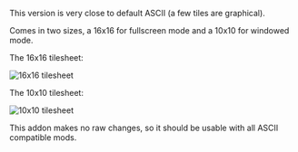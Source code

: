 
This version is very close to default ASCII (a few tiles are graphical).

Comes in two sizes, a 16x16 for fullscreen mode and a 10x10 for windowed mode.

The 16x16 tilesheet:

![16x16 tilesheet](/addonfile?addon=Tilesets/MLC/Normal&file=MLC%2016x16.tset.png)

The 10x10 tilesheet:

![10x10 tilesheet](/addonfile?addon=Tilesets/MLC/Normal&file=MLC%2010x10.tset.png)

This addon makes no raw changes, so it should be usable with all ASCII compatible mods.
